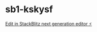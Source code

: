 # sb1-kskysf

[Edit in StackBlitz next generation editor ⚡️](https://stackblitz.com/~/github.com/cristiangeerken/sb1-kskysf)
